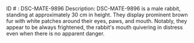 ID # : DSC-MATE-9896
Description: DSC-MATE-9896 is a male rabbit, standing at approximately 30 cm in height. They display prominent brown fur with white patches around their eyes, paws, and mouth. Notably, they appear to be always frightened, the rabbit's mouth quivering in distress even when there is no apparent danger.